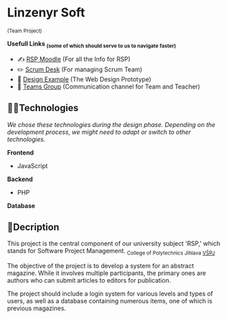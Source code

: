 # Linzenyr Soft 
<sub> (Team Project) </sub>

**Usefull Links <sub> (some of which should serve to us to navigate faster) </sub>**

- :writing_hand: [RSP Moodle](https://moodle.vspj.cz/course/view.php?id=202744) (For all the Info for RSP)
- :pencil2: [Scrum Desk](https://app.scrumdesk.com/#/projects/37689/desk/map) (For managing Scrum Team)
- :camera_flash: [Design Example](https://www.figma.com/proto/xWFnRvthy1rQEpl2NDtnHr/Untitled?type=design&node-id=1-2&viewport=1147%2C374%2C0.58&t=6iBECgZAcJgIROmt-1&scaling=min-zoom&page-id=0%3A1%3Ffuid%3D1174824307170631133&mode=design) (The Web Design Prototype)
- 👥 [Teams Group](https://teams.microsoft.com/_#/school/conversations/Linženýr%20soft?threadId=19:7e5188aff29e4668bb2a1b64186ac8de@thread.tacv2&ctx=channel) (Communication channel for Team and Teacher)


## 🧑‍💻Technologies 
_We chose these technologies during the design phase. Depending on the development process, we might need to adapt or switch to other technologies._

**Frontend**
- JavaScript

**Backend**
- PHP

**Database**

## 📝Decription
This project is the central component of our university subject 'RSP,' which stands for Software Project Management.
<sub>College of Polytechnics Jihlava [VŠPJ](https://www.vspj.cz/)</sub>

The objective of the project is to develop a system for an abstract magazine. While it involves multiple participants, the primary ones are authors who can submit articles to editors for publication.

The project should include a login system for various levels and types of users, as well as a database containing numerous items, one of which is previous magazines.

